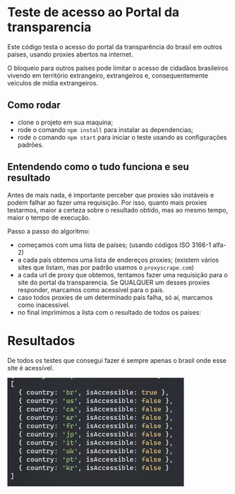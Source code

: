 # Teste de acesso ao Portal da transparencia
Este código testa o acesso do portal da transparência do brasil em outros países, usando proxies abertos na internet.

O bloqueio para outros países pode limitar o acesso de cidadãos brasileiros vivendo em território extrangeiro, extrangeiros e, consequentemente veículos de mídia extrangeiros.

## Como rodar
- clone o projeto em sua maquina;
- rode o comando `npm install` para instalar as dependencias;
- rode o comando `npm start` para iniciar o teste usando as configurações padrões.

## Entendendo como o tudo funciona e seu resultado
Antes de mais nada, é importante perceber que proxies são instáveis e podem falhar ao fazer uma requisição. Por isso, quanto mais proxies testarmos, maior a certeza sobre o resultado obtido, mas ao mesmo tempo, maior o tempo de execução.

Passo a passo do algoritmo:
- começamos com uma lista de países; (usando códigos ISO 3166-1 alfa-2)
- a cada país obtemos uma lista de endereços proxies; (existem vários sites que listam, mas por padrão usamos o `proxyscrape.com`)
- a cada url de proxy que obtemos, tentamos fazer uma requisição para o site do portal da transparencia. Se QUALQUER um desses proxies responder, marcamos como acessível para o país.
- caso todos proxies de um determinado país falha, só ai, marcamos como inacessível.
- no final imprimimos a lista com o resultado de todos os países:

# Resultados

De todos os testes que consegui fazer é sempre apenas o brasil onde esse site é acessível.

![Imagem mostrando os resultados que obtive](./result.jpg)
